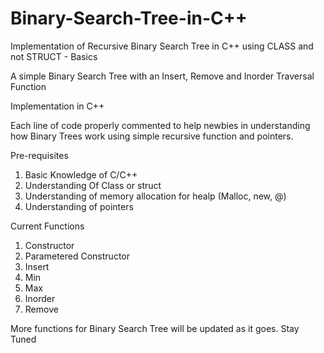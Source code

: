 # Binary-Search-Tree-in-C++
Implementation of Recursive Binary Search Tree in C++ using CLASS and not STRUCT - Basics

A simple Binary Search Tree with an Insert, Remove and Inorder Traversal Function

Implementation in C++

Each line of code properly commented to help newbies in understanding how Binary Trees work using simple recursive function and pointers.

Pre-requisites
1. Basic Knowledge of C/C++
2. Understanding Of Class or struct
3. Understanding of memory allocation for healp (Malloc, new, @)
4. Understanding of pointers

Current Functions
1. Constructor
2. Parametered Constructor
3. Insert
4. Min
5. Max
6. Inorder
7. Remove

More functions for Binary Search Tree will be updated as it goes. Stay Tuned
